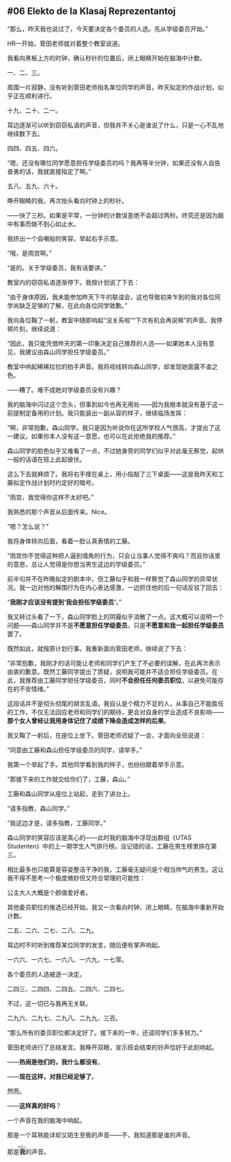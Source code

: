 ## #06 Elekto de la Klasaj Reprezentantoj

“那么，昨天我也说过了，今天要决定各个委员的人选。先从学级委员开始。”

HR一开始，菅田老师就对着整个教室说道。

我看向黑板上方的时钟，确认秒针的位置后，闭上眼睛开始在脑海中计数。

一、二、三。

周围一片寂静，没有听到菅田老师指名某位同学的声音。昨天拟定的作战计划，似乎正在顺利进行。

十九、二十、二一。

耳边逐渐可以听到窃窃私语的声音，但我并不关心是谁说了什么，只是一心不乱地继续数下去。

四四、四五、四六。

“嗯，还没有哪位同学愿意担任学级委员的吗？我再等半分钟，如果还没有人自告奋勇的话，我就直接指定了啊。”

五八、五九、六十。

睁开眼睛的我，再次抬头看向时钟上的秒针。

——快了三秒。如果是平常，一分钟的计数误差绝不会超过两秒。终究还是因为脑中有事而做不到心如止水。

我挤出一个自嘲般的笑容，举起右手示意。

“哦，是雨宫啊。”

“是的。关于学级委员，我有话要讲。”

教室内的窃窃私语逐渐停下。我按计划说了下去：

“由于身体原因，我未能参加昨天下午的联谊会，这也导致初来乍到的我对各位同学尚缺乏足够的了解，在此向各位同学致歉。”

我向各位鞠了一躬，教室中随即响起“没关系啦”“下次有机会再说嘛”的声音。我停顿片刻，继续说道：

“因此，我只能凭借昨天的第一印象决定自己推荐的人选——如果她本人没有意见，我建议由森山同学担任学级委员。”

教室中响起稀稀拉拉的拍手声音。我将视线转向森山同学，却发现她面露不渝之色。

——糟了。难不成她对学级委员没有兴趣？

我的脑海中闪过这个念头，但事到如今也再无用处——因为我根本就没有基于这一前提制定备用的计划。我只能装出一副从容的样子，继续临场发挥：

“啊，非常抱歉，森山同学。我只是因为听说你在这所学校人气很高，才提出了这一建议。如果你本人没有这一意愿，也可以在此拒绝我的推荐。”

森山同学的脸色似乎又难看了一点，不过她身旁的同学们似乎对此毫无察觉，起哄一般的话语在班上此起彼伏。

这么下去就麻烦了。我将右手撑在桌上，用小指敲了三下桌面——这是我昨天和工藤拟定作战计划时约定好的暗号。

“雨宫，我觉得你这样不太好吧。”

我熟悉的那个声音从后面传来。Nice。

“嗯？怎么说？”

我将身体转向后面，看着一脸认真表情的工藤。

“雨宫你不觉得这种把人逼到墙角的行为，只会让当事人觉得不爽吗？而且你话里的意思，总让人觉得是你想当男生这边的学级委员。”

前半句并不在昨晚拟定的剧本中，但工藤似乎和我一样察觉了森山同学的异常状况。我一边对他的解围行为在内心表达感激，一边抓住他的后一句话反驳了回去：

“**我刚才应该没有提到‘我会担任学级委员’**。”

我又转过头看了一下，森山同学脸上的阴霾似乎消散了一点。这大概可以说明一个问题——森山同学并不是**不愿意担任学级委员**，只是**不愿意和我一起担任学级委员**罢了。

既然如此，就按原计划行事。我重新面向菅田老师，继续说了下去：

“非常抱歉，我刚才的话可能让老师和同学们产生了不必要的误解，在此再次表示由衷的歉意。既然工藤同学提出了质疑，说明我可能并不适合担任学级委员。在此，我推荐由工藤同学担任学级委员，同时**不会担任任何委员职位**，以避免可能存在的不安情绪。”

这段话并不是彻头彻尾的胡言乱语。我自认是个精力不足的人，从事自己不能胜任的工作，不仅无法回应老师和同学们的期待，更会对自身的学业造成不良影响——**那个女人曾经让我用身体记住了成绩下降会造成怎样的后果**。

我又鞠了一躬后，在座位上坐下。菅田老师迟疑了一会，才面向全班说道：

“同意由工藤和森山担任学级委员的同学，请举手。”

我第一个举起了手。其他同学看到我的样子，也纷纷跟着举手示意。

“那接下来的工作就交给你们了，工藤，森山。”

工藤和森山同学从座位上站起，走到了讲台上。

“请多指教，森山同学。”

“我这边才是，请多指教，工藤同学。”

森山同学的笑容应该是真心的——此时我的脑海中浮现出群组《UTAS Studenten》中的上一期学生人气排行榜。没记错的话，工藤在男生榜里排在第三。

相比最多也只能算是容姿整洁干净的我，工藤毫无疑问是个相当帅气的男生。这让我不得不思考一个极度微妙但又符合常理的可能性：

公主大人大概是个颜值爱好者。

其他委员职位的推选已经开始。我又一次看向时钟，闭上眼睛，在脑海中重新开始计数。

二五、二六、二七、二八、二九。

耳边时不时听到推荐某位同学的发言，随后便有掌声响起。

一六六、一六七、一六八、一六九、一七零。

各个委员的人选被逐一决定。

二四三、二四四、二四五、二四六、二四七。

不过，这一切已与我再无关联。

二九六、二九七、二九八、二九九、三百。

“那么所有的委员职位都决定好了。接下来的一年，还请同学们多多努力。”

菅田老师进行了总结发言。我睁开双眼，宣示班会结束的铃声恰好于此刻响起。

——**热闹是他们的，我什么都没有**。

——**现在这样，对我已经足够了**。

然而。

——**这样真的好吗**？

一个声音在我的脑海中响起。

那是一个耳熟能详却又陌生至极的声音——不，我知道那是谁的声音。

那是<ruby><rb>**我**</rb><rt>わたし</rt></ruby>的声音。

&emsp;

